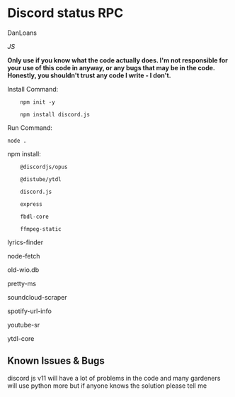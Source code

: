 Discord status RPC
================

DanLoans

*JS*

**Only use if you know what the code actually does. I'm not responsible for your use of this code in anyway, or any bugs that may be in the code. Honestly, you shouldn't trust any code I write - I don't.**

Install Command:
        
        npm init -y
        
        npm install discord.js

        

Run Command:
    
	node .


npm install:
   
        @discordjs/opus
	
        @distube/ytdl
	
        discord.js
  
        express
  
        fbdl-core
  
        ffmpeg-static
  
lyrics-finder
  
node-fetch
  
old-wio.db
  
pretty-ms
  
soundcloud-scraper
  
spotify-url-info
  
youtube-sr
  
ytdl-core

Known Issues & Bugs
-------------------
discord js v11 will have a lot of problems in the code and many gardeners will use python more but if anyone knows the solution please tell me

